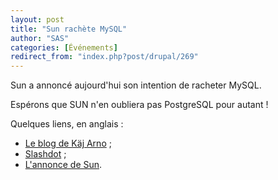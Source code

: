 ```yaml
---
layout: post
title: "Sun rachète MySQL"
author: "SAS"
categories: [Événements]
redirect_from: "index.php?post/drupal/269"
---
```



<p>Sun a annoncé aujourd'hui son intention de racheter MySQL.</p>

<p>Espérons que SUN n'en oubliera pas PostgreSQL pour autant&nbsp;!</p>

<!--more-->


Quelques liens, en anglais&nbsp;:

<ul>

<li><a href="http://blogs.mysql.com/kaj/2008/01/16/sun-acquires-mysql/">Le blog de Käj Arno</a>&nbsp;;</li>

<li><a href="http://developers.slashdot.org/developers/08/01/16/135243.shtml">Slashdot</a>&nbsp;;</li>

<li><a href="http://www.sun.com/aboutsun/media/presskits/2008-0116/index.jsp?intcmp=hp2008jan16_mysql_learn">L'annonce de Sun</a>.</li>

</ul>